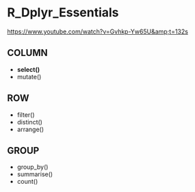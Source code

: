 # R_Dplyr_Essentials
https://www.youtube.com/watch?v=Gvhkp-Yw65U&amp;t=132s


## COLUMN
- **select()**
- mutate()

## ROW
- filter()
- distinct()
- arrange()

## GROUP
- group_by()
- summarise()
- count()


